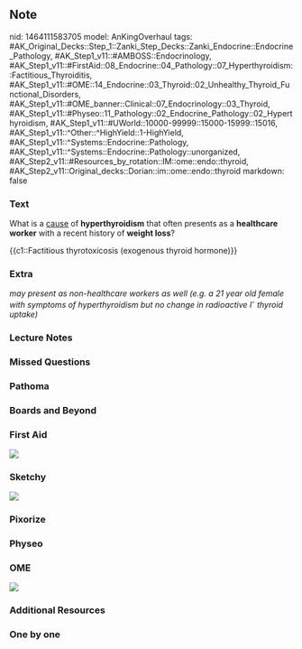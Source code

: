 ## Note
nid: 1464111583705
model: AnKingOverhaul
tags: #AK_Original_Decks::Step_1::Zanki_Step_Decks::Zanki_Endocrine::Endocrine_Pathology, #AK_Step1_v11::#AMBOSS::Endocrinology, #AK_Step1_v11::#FirstAid::08_Endocrine::04_Pathology::07_Hyperthyroidism::Factitious_Thyroiditis, #AK_Step1_v11::#OME::14_Endocrine::03_Thyroid::02_Unhealthy_Thyroid_Functional_Disorders, #AK_Step1_v11::#OME_banner::Clinical::07_Endocrinology::03_Thyroid, #AK_Step1_v11::#Physeo::11_Pathology::02_Endocrine_Pathology::02_Hyperthyroidism, #AK_Step1_v11::#UWorld::10000-99999::15000-15999::15016, #AK_Step1_v11::^Other::^HighYield::1-HighYield, #AK_Step1_v11::^Systems::Endocrine::Pathology, #AK_Step1_v11::^Systems::Endocrine::Pathology::unorganized, #AK_Step2_v11::#Resources_by_rotation::IM::ome::endo::thyroid, #AK_Step2_v11::Original_decks::Dorian::im::ome::endo::thyroid
markdown: false

### Text
What is a <u>cause</u> of <b>hyperthyroidism</b> that often
presents as a <b>healthcare worker</b> with a recent history of
<b>weight loss</b>?
<div>
  {{c1::Factitious thyrotoxicosis (exogenous thyroid hormone)}}
</div>

### Extra
<i>may present as non-healthcare workers as well (e.g. a 21 year
old female with symptoms of hyperthyroidism but no change in
radioactive I<sup>-</sup> thyroid uptake)</i>

### Lecture Notes


### Missed Questions


### Pathoma


### Boards and Beyond


### First Aid
<img src="tmp7h2x9S.png">

### Sketchy
<img src="tmp_rbBLk.png">

### Pixorize


### Physeo


### OME
<div class="ome-widget">
  <a href=
  "https://onlinemeded.org/spa/endocrinology/thyroid/acquire?ref=anki">
  <img src="_OME_AnkiFlashcards_Lesson_5.png"></a>
</div>

### Additional Resources


### One by one

